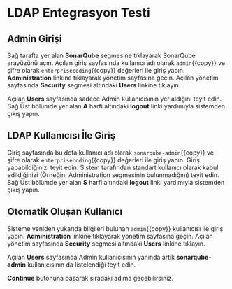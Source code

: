 # LDAP Entegrasyon Testi

## Admin Girişi

Sağ tarafta yer alan **SonarQube** segmesine tıklayarak SonarQube arayüzünü açın. Açılan giriş sayfasında kullanıcı adı olarak `admin`{{copy}} ve şifre olarak `enterprisecoding`{{copy}} değerleri ile giriş yapın. **Administration** linkine tıklayarak yönetim sayfasına geçin. Açılan yönetim sayfasında **Security** segmesi altındaki **Users** linkine tıklayın.

Açılan **Users** sayfasında sadece Admin kullanıcısının yer aldığını teyit edin. Sağ Üst bölümde yer alan **A** harfi altındaki **logout** linki yardımıyla sistemden çıkış yapın.
## LDAP Kullanıcısı İle Giriş

Giriş sayfasında bu defa kullanıcı adı olarak `sonarqube-admin`{{copy}} ve şifre olarak `enterprisecoding`{{copy}} değerleri ile giriş yapın. Giriş yapabildiğinizi teyit edin. Sistem tarafından standart kullanıcı olarak kabul edildiğinizi (Örneğin; Administration segmesinin bulunmadığını) teyit edin. Sağ Üst bölümde yer alan **S** harfi altındaki **logout** linki yardımıyla sistemden çıkış yapın.

## Otomatik Oluşan Kullanıcı

Sisteme yeniden yukarıda bilgileri bulunan `admin`{{copy}} kullanıcısı ile giriş yapın. **Administration** linkine tıklayarak yönetim sayfasına geçin. Açılan yönetim sayfasında **Security** segmesi altındaki **Users** linkine tıklayın.

Açılan **Users** sayfasında Admin kullanıcısının yanında artık **sonarqube-admin** kullanıcısının da listelendiği teyit edin.

**Continue** butonuna basarak sıradaki adıma geçebilirsiniz.
